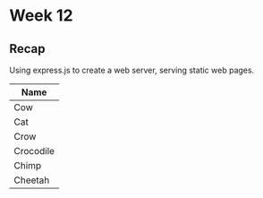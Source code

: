 # Week 12

## Recap

Using express.js to create a web server, serving static web pages.

| Name      |
| --------- |
| Cow       |
| Cat       |
| Crow      |
| Crocodile |
| Chimp     |
| Cheetah   |
